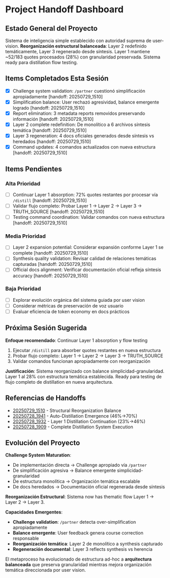 # Project Handoff Dashboard

## Estado General del Proyecto

Sistema de inteligencia simple establecido con autoridad suprema de user-vision. **Reorganización estructural balanceada**: Layer 2 redefinido temáticamente, Layer 3 regenerado desde síntesis. Layer 1 mantiene ~52/183 quotes procesados (28%) con granularidad preservada. Sistema ready para distillation flow testing.

## Items Completados Esta Sesión

- [x] Challenge system validation: `/partner` cuestionó simplificación apropiadamente [handoff: 20250729_1510]
- [x] Simplification balance: User rechazó agresividad, balance emergente logrado [handoff: 20250729_1510]
- [x] Report elimination: 3 metadata reports removidos preservando información [handoff: 20250729_1510]
- [x] Layer 2 complete redefinition: De monolítico a 6 archivos síntesis temática [handoff: 20250729_1510]
- [x] Layer 3 regeneration: 4 docs oficiales generados desde síntesis vs heredados [handoff: 20250729_1510]
- [x] Command updates: 4 comandos actualizados con nueva estructura [handoff: 20250729_1510]

## Items Pendientes

### Alta Prioridad
- [ ] Continuar Layer 1 absorption: 72% quotes restantes por procesar vía `/distill` [handoff: 20250729_1510]
- [ ] Validar flujo completo: Probar Layer 1 → Layer 2 → Layer 3 → TRUTH_SOURCE [handoff: 20250729_1510]
- [ ] Testing command coordination: Validar comandos con nueva estructura [handoff: 20250729_1510]

### Media Prioridad
- [ ] Layer 2 expansion potential: Considerar expansión conforme Layer 1 se complete [handoff: 20250729_1510]
- [ ] Synthesis quality validation: Revisar calidad de relaciones temáticas capturadas [handoff: 20250729_1510]
- [ ] Official docs alignment: Verificar documentación oficial refleja síntesis accuracy [handoff: 20250729_1510]

### Baja Prioridad
- [ ] Explorar evolución orgánica del sistema guiada por user vision
- [ ] Considerar métricas de preservación de voz usuario
- [ ] Evaluar eficiencia de token economy en docs prácticos

## Próxima Sesión Sugerida

**Enfoque recomendado**: Continuar Layer 1 absorption y flow testing
1. Ejecutar `/distill` para absorber quotes restantes en nueva estructura
2. Probar flujo completo: Layer 1 → Layer 2 → Layer 3 → TRUTH_SOURCE
3. Validar comandos funcionan apropiadamente con reorganización

**Justificación**: Sistema reorganizado con balance simplicidad-granularidad. Layer 1 al 28% con estructura temática establecida. Ready para testing de flujo completo de distillation en nueva arquitectura.

## Referencias de Handoffs

- [20250729_1510](20250729_1510_structural-reorganization-balance.md) - Structural Reorganization Balance
- [20250728_1941](20250728_1941_auto-distillation-continuation.md) - Auto-Distillation Emergence (46%→70%)
- [20250728_1932](20250728_1932_layer1-distillation-continuation.md) - Layer 1 Distillation Continuation (23%→46%)
- [20250728_1909](20250728_1909_distillation-system-execution.md) - Complete Distillation System Execution

## Evolución del Proyecto

**Challenge System Maturation**: 
- De implementación directa → Challenge apropiado vía `/partner`
- De simplificación agresiva → Balance emergente simplicidad-granularidad
- De estructura monolítica → Organización temática escalable
- De docs heredados → Documentación oficial regenerada desde síntesis

**Reorganización Estructural**: Sistema now has thematic flow Layer 1 → Layer 2 → Layer 3.

**Capacidades Emergentes**: 
- **Challenge validation**: `/partner` detecta over-simplification apropiadamente
- **Balance emergente**: User feedback genera course correction responsable
- **Reorganización temática**: Layer 2 de monolítico a synthesis capturado
- **Regeneración documental**: Layer 3 reflects synthesis vs herencia

El metaproceso ha evolucionado de estructura ad-hoc a **arquitectura balanceada** que preserva granularidad mientras mejora organización temática direccionada por user vision.